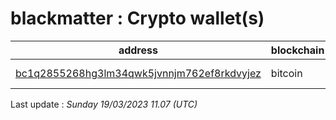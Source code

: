 # blackmatter : Crypto wallet(s)

| address | blockchain | Balance |
|---|---|---|
| [bc1q2855268hg3lm34qwk5jvnnjm762ef8rkdvyjez](https://www.blockchain.com/explorer/addresses/btc/bc1q2855268hg3lm34qwk5jvnnjm762ef8rkdvyjez) | bitcoin | $ 4070929 |

Last update : _Sunday 19/03/2023 11.07 (UTC)_

